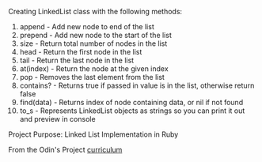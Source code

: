 Creating LinkedList class with the following methods: 
1. append - Add new node to end of the list
2. prepend - Add new node to the start of the list
3. size - Return total number of nodes in the list
4. head - Return the first node in the list
5. tail - Return the last node in the list
6. at(index) - Return the node at the given index
7. pop - Removes the last element from the list
8. contains? - Returns true if passed in value is in the list, otherwise return false
9. find(data) - Returns index of node containing data, or nil if not found
10. to_s - Represents LinkedList objects as strings so you can print it out and preview in console

Project Purpose: Linked List Implementation in Ruby

From the Odin's Project [curriculum](https://www.theodinproject.com/lessons/linked-lists)

